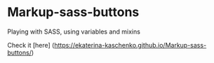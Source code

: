 # Markup-sass-buttons

Playing with SASS, using variables and mixins

Check it [here] (https://ekaterina-kaschenko.github.io/Markup-sass-buttons/)
